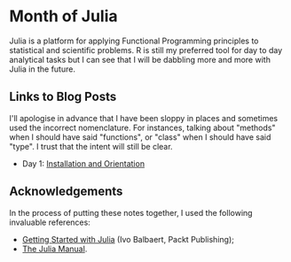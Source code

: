 # Month of Julia

Julia is a platform for applying Functional Programming principles to statistical and scientific problems. R is still
my preferred tool for day to day analytical tasks but I can see that I will be dabbling more and more with Julia in
the future.

## Links to Blog Posts

I'll apologise in advance that I have been sloppy in places and sometimes used the incorrect nomenclature. For
instances, talking about "methods" when I should have said "functions", or "class" when I should have said "type".
I trust that the intent will still be clear.

- Day 1: [Installation and Orientation](http://wp.me/p3pzmk-td "Getting Julia installed and running")

## Acknowledgements

In the process of putting these notes together, I used the following invaluable references:
<ul>
<li> <a href="https://www.packtpub.com/application-development/getting-started-julia-programming">Getting Started with Julia</a> (Ivo Balbaert, Packt Publishing);
<li> <a href="http://julia.readthedocs.org/en/latest/manual/">The Julia Manual</a>.
</ul>
